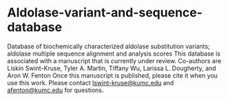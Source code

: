 # Aldolase-variant-and-sequence-database
Database of biochemically characterized aldolase substitution variants; aldolase multiple sequence alignment and analysis scores
This database is associated with a manuscript that is currently under review.  Co-authors are Liskin Swint-Kruse, Tyler A. Martin, Tiffany Wu, Larissa L. Dougherty, and Aron W. Fenton
Once this manuscript is published, please cite it when you use this work.
Please contact lswint-kruse@kumc.edu and afenton@kumc.edu for questions.
